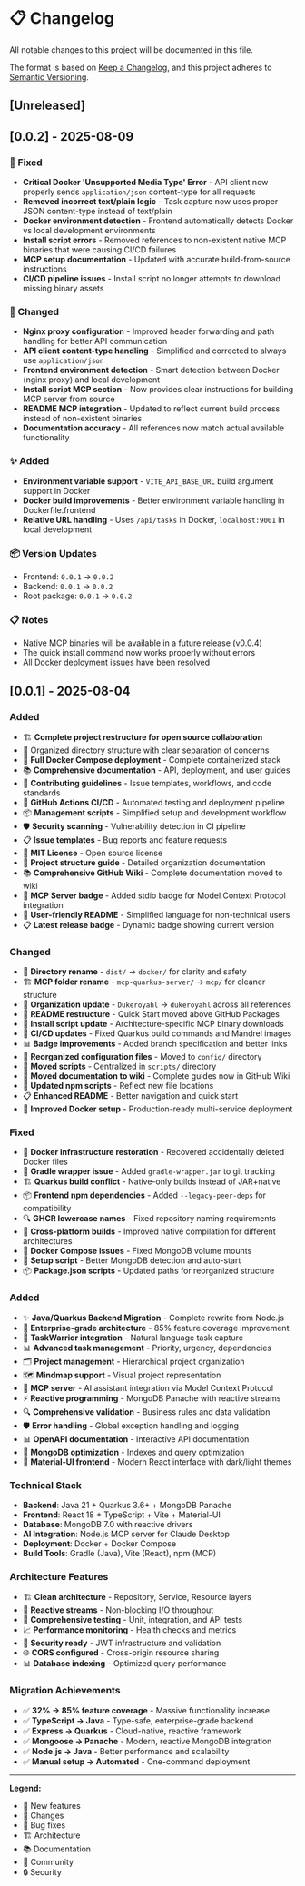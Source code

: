 # 📋 Changelog

All notable changes to this project will be documented in this file.

The format is based on [Keep a Changelog](https://keepachangelog.com/en/1.0.0/),
and this project adheres to [Semantic Versioning](https://semver.org/spec/v2.0.0.html).

## [Unreleased]

## [0.0.2] - 2025-08-09

### 🐛 Fixed
- **Critical Docker 'Unsupported Media Type' Error** - API client now properly sends `application/json` content-type for all requests
- **Removed incorrect text/plain logic** - Task capture now uses proper JSON content-type instead of text/plain
- **Docker environment detection** - Frontend automatically detects Docker vs local development environments
- **Install script errors** - Removed references to non-existent native MCP binaries that were causing CI/CD failures
- **MCP setup documentation** - Updated with accurate build-from-source instructions
- **CI/CD pipeline issues** - Install script no longer attempts to download missing binary assets

### 🔧 Changed
- **Nginx proxy configuration** - Improved header forwarding and path handling for better API communication
- **API client content-type handling** - Simplified and corrected to always use `application/json`
- **Frontend environment detection** - Smart detection between Docker (nginx proxy) and local development
- **Install script MCP section** - Now provides clear instructions for building MCP server from source
- **README MCP integration** - Updated to reflect current build process instead of non-existent binaries
- **Documentation accuracy** - All references now match actual available functionality

### ✨ Added
- **Environment variable support** - `VITE_API_BASE_URL` build argument support in Docker
- **Docker build improvements** - Better environment variable handling in Dockerfile.frontend
- **Relative URL handling** - Uses `/api/tasks` in Docker, `localhost:9001` in local development

### 📦 Version Updates
- Frontend: `0.0.1` → `0.0.2`
- Backend: `0.0.1` → `0.0.2`
- Root package: `0.0.1` → `0.0.2`

### 📋 Notes
- Native MCP binaries will be available in a future release (v0.0.4)
- The quick install command now works properly without errors
- All Docker deployment issues have been resolved

## [0.0.1] - 2025-08-04

### Added
- 🏗️ **Complete project restructure for open source collaboration**
- 📁 Organized directory structure with clear separation of concerns
- 🐳 **Full Docker Compose deployment** - Complete containerized stack
- 📚 **Comprehensive documentation** - API, deployment, and user guides
- 🤝 **Contributing guidelines** - Issue templates, workflows, and code standards
- 🔄 **GitHub Actions CI/CD** - Automated testing and deployment pipeline
- 📦 **Management scripts** - Simplified setup and development workflow
- 🛡️ **Security scanning** - Vulnerability detection in CI pipeline
- 📋 **Issue templates** - Bug reports and feature requests
- 📄 **MIT License** - Open source license
- 🎯 **Project structure guide** - Detailed organization documentation
- 📚 **Comprehensive GitHub Wiki** - Complete documentation moved to wiki
- 🔗 **MCP Server badge** - Added stdio badge for Model Context Protocol integration  
- 🎨 **User-friendly README** - Simplified language for non-technical users
- 📋 **Latest release badge** - Dynamic badge showing current version

### Changed
- 📁 **Directory rename** - `dist/` → `docker/` for clarity and safety
- 🏗️ **MCP folder rename** - `mcp-quarkus-server/` → `mcp/` for cleaner structure
- 🔄 **Organization update** - `Dukeroyahl` → `dukeroyahl` across all references
- 📖 **README restructure** - Quick Start moved above GitHub Packages
- 🚀 **Install script update** - Architecture-specific MCP binary downloads
- 🔧 **CI/CD updates** - Fixed Quarkus build commands and Mandrel images
- 📊 **Badge improvements** - Added branch specification and better links
- 🔧 **Reorganized configuration files** - Moved to `config/` directory
- 📜 **Moved scripts** - Centralized in `scripts/` directory  
- 📖 **Moved documentation to wiki** - Complete guides now in GitHub Wiki
- 🚀 **Updated npm scripts** - Reflect new file locations
- 📋 **Enhanced README** - Better navigation and quick start
- 🐳 **Improved Docker setup** - Production-ready multi-service deployment

### Fixed
- 🐳 **Docker infrastructure restoration** - Recovered accidentally deleted Docker files
- 🔧 **Gradle wrapper issue** - Added `gradle-wrapper.jar` to git tracking
- 🏗️ **Quarkus build conflict** - Native-only builds instead of JAR+native
- 📦 **Frontend npm dependencies** - Added `--legacy-peer-deps` for compatibility
- 🔍 **GHCR lowercase names** - Fixed repository naming requirements
- 🎯 **Cross-platform builds** - Improved native compilation for different architectures
- 🐛 **Docker Compose issues** - Fixed MongoDB volume mounts
- 🔧 **Setup script** - Better MongoDB detection and auto-start
- 📦 **Package.json scripts** - Updated paths for reorganized structure

### Added
- ✨ **Java/Quarkus Backend Migration** - Complete rewrite from Node.js
- 🚀 **Enterprise-grade architecture** - 85% feature coverage improvement
- 🧠 **TaskWarrior integration** - Natural language task capture
- 📊 **Advanced task management** - Priority, urgency, dependencies
- 🗂️ **Project management** - Hierarchical project organization
- 🗺️ **Mindmap support** - Visual project representation
- 🤖 **MCP server** - AI assistant integration via Model Context Protocol
- ⚡ **Reactive programming** - MongoDB Panache with reactive streams
- 🔍 **Comprehensive validation** - Business rules and data validation
- 🛡️ **Error handling** - Global exception handling and logging
- 📊 **OpenAPI documentation** - Interactive API documentation
- 💾 **MongoDB optimization** - Indexes and query optimization
- 🎨 **Material-UI frontend** - Modern React interface with dark/light themes

### Technical Stack
- **Backend**: Java 21 + Quarkus 3.6+ + MongoDB Panache
- **Frontend**: React 18 + TypeScript + Vite + Material-UI
- **Database**: MongoDB 7.0 with reactive drivers
- **AI Integration**: Node.js MCP server for Claude Desktop
- **Deployment**: Docker + Docker Compose
- **Build Tools**: Gradle (Java), Vite (React), npm (MCP)

### Architecture Features
- 🏗️ **Clean architecture** - Repository, Service, Resource layers
- 🔄 **Reactive streams** - Non-blocking I/O throughout
- 🧪 **Comprehensive testing** - Unit, integration, and API tests
- 📈 **Performance monitoring** - Health checks and metrics
- 🔐 **Security ready** - JWT infrastructure and validation
- 🌐 **CORS configured** - Cross-origin resource sharing
- 📊 **Database indexing** - Optimized query performance

### Migration Achievements
- ✅ **32% → 85% feature coverage** - Massive functionality increase
- ✅ **TypeScript → Java** - Type-safe, enterprise-grade backend
- ✅ **Express → Quarkus** - Cloud-native, reactive framework
- ✅ **Mongoose → Panache** - Modern, reactive MongoDB integration
- ✅ **Node.js → Java** - Better performance and scalability
- ✅ **Manual setup → Automated** - One-command deployment

---

**Legend:**
- 🚀 New features
- 🔧 Changes  
- 🐛 Bug fixes
- 🏗️ Architecture
- 📚 Documentation
- 🤝 Community
- 🔒 Security